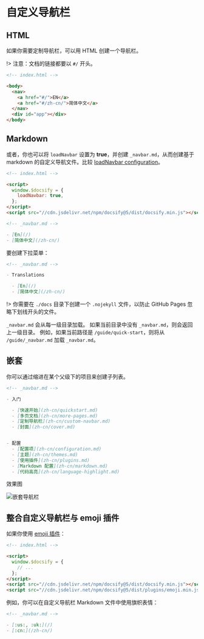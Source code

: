 # 自定义导航栏

## HTML

如果你需要定制导航栏，可以用 HTML 创建一个导航栏。

!> 注意：文档的链接都要以 `#/` 开头。

```html
<!-- index.html -->

<body>
  <nav>
    <a href="#/">EN</a>
    <a href="#/zh-cn/">简体中文</a>
  </nav>
  <div id="app"></div>
</body>
```

## Markdown

或者，你也可以将 `loadNavbar` 设置为 **true**，并创建 `_navbar.md`，从而创建基于 markdown 的自定义导航文件。比较 [loadNavbar configuration](zh-cn/configuration#loadnavbar)。

```html
<!-- index.html -->

<script>
  window.$docsify = {
    loadNavbar: true,
  };
</script>
<script src="//cdn.jsdelivr.net/npm/docsify@5/dist/docsify.min.js"></script>
```

```markdown
<!-- _navbar.md -->

- [En](/)
- [简体中文](/zh-cn/)
```

要创建下拉菜单：

```markdown
<!-- _navbar.md -->

- Translations

  - [En](/)
  - [简体中文](/zh-cn/)
```

!> 你需要在 `./docs` 目录下创建一个 `.nojekyll` 文件，以防止 GitHub Pages 忽略下划线开头的文件。

`_navbar.md` 会从每一级目录加载。 如果当前目录中没有 `_navbar.md`，则会返回上一级目录。 例如，如果当前路径是 `/guide/quick-start`，则将从 `/guide/_navbar.md` 加载 `_navbar.md`。

## 嵌套

你可以通过缩进在某个父级下的项目来创建子列表。

```markdown
<!-- _navbar.md -->

- 入门

  - [快速开始](zh-cn/quickstart.md)
  - [多页文档](zh-cn/more-pages.md)
  - [定制导航栏](zh-cn/custom-navbar.md)
  - [封面](zh-cn/cover.md)


- 配置
  - [配置项](zh-cn/configuration.md)
  - [主题](zh-cn/themes.md)
  - [使用插件](zh-cn/plugins.md)
  - [Markdown 配置](zh-cn/markdown.md)
  - [代码高亮](zh-cn/language-highlight.md)
```

效果图

![嵌套导航栏](../_images/zh-cn/nested-navbar.png "嵌套导航栏")

## 整合自定义导航栏与 emoji 插件

如果你使用 [emoji 插件](zh-cn/plugins#emoji)：

```html
<!-- index.html -->

<script>
  window.$docsify = {
    // ...
  };
</script>
<script src="//cdn.jsdelivr.net/npm/docsify@5/dist/docsify.min.js"></script>
<script src="//cdn.jsdelivr.net/npm/docsify@5/dist/plugins/emoji.min.js"></script>
```

例如，你可以在自定义导航栏 Markdown 文件中使用旗帜表情：

```markdown
<!-- _navbar.md -->

- [:us:, :uk:](/)
- [:cn:](/zh-cn/)
```
